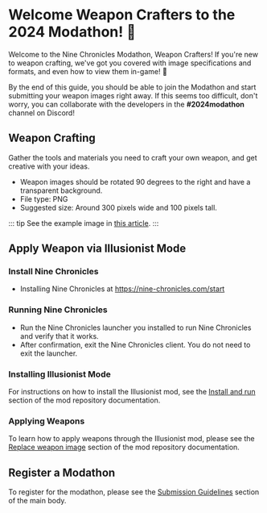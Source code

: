 # Welcome Weapon Crafters to the 2024 Modathon! 🎉

Welcome to the Nine Chronicles Modathon, Weapon Crafters! If you're new to weapon crafting, we've got you covered with image specifications and formats, and even how to view them in-game! 🌟

By the end of this guide, you should be able to join the Modathon and start submitting your weapon images right away. If this seems too difficult, don't worry, you can collaborate with the developers in the **#2024modathon** channel on Discord!

## Weapon Crafting

Gather the tools and materials you need to craft your own weapon, and get creative with your ideas.

- Weapon images should be rotated 90 degrees to the right and have a transparent background.
- File type: PNG
- Suggested size: Around 300 pixels wide and 100 pixels tall.

::: tip
See the example image in [this article](https://github.com/planetarium/NineChronicles.Mods/blob/main/NineChronicles.Mods.Illusionist/README.md#change-weapon-image).
:::

## Apply Weapon via Illusionist Mode

### Install Nine Chronicles

- Installing Nine Chronicles at https://nine-chronicles.com/start

### Running Nine Chronicles

- Run the Nine Chronicles launcher you installed to run Nine Chronicles and verify that it works.
- After confirmation, exit the Nine Chronicles client. You do not need to exit the launcher.

### Installing Illusionist Mode

For instructions on how to install the Illusionist mod, see the [Install and run](https://github.com/planetarium/NineChronicles.Mods/blob/main/NineChronicles.Mods.Illusionist/README.md#install-and-run) section of the mod repository documentation.

### Applying Weapons

To learn how to apply weapons through the Illusionist mod, please see the [Replace weapon image](https://github.com/planetarium/NineChronicles.Mods/blob/main/NineChronicles.Mods.Illusionist/README.md#replace-weapon-image) section of the mod repository documentation.

## Register a Modathon

To register for the modathon, please see the [Submission Guidelines](./2024modathon#submission-guidelines) section of the main body.
